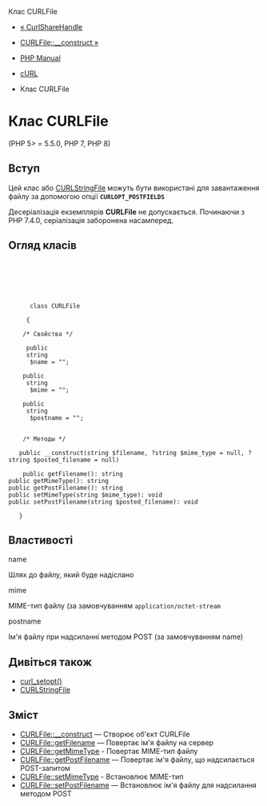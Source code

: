 Клас CURLFile

-   [« CurlShareHandle](class.curlsharehandle.html)
    
-   [CURLFile::\_\_construct »](curlfile.construct.html)
    
-   [PHP Manual](index.html)
    
-   [cURL](book.curl.html)
    
-   Клас CURLFile
    

# Клас CURLFile

(PHP 5> = 5.5.0, PHP 7, PHP 8)

## Вступ

Цей клас або [CURLStringFile](class.curlstringfile.html) можуть бути використані для завантаження файлу за допомогою опції **`CURLOPT_POSTFIELDS`**

Десеріалізація екземплярів **CURLFile** не допускається. Починаючи з PHP 7.4.0, серіалізація заборонена насамперед.

## Огляд класів

```classsynopsis

     
    

    
     
      class CURLFile
     
     {

    /* Свойства */
    
     public
     string
      $name = "";

    public
     string
      $mime = "";

    public
     string
      $postname = "";


    /* Методы */
    
   public __construct(string $filename, ?string $mime_type = null, ?string $posted_filename = null)

    public getFilename(): string
public getMimeType(): string
public getPostFilename(): string
public setMimeType(string $mime_type): void
public setPostFilename(string $posted_filename): void

   }
```

## Властивості

name

Шлях до файлу, який буде надіслано

mime

MIME-тип файлу (за замовчуванням `application/octet-stream`

postname

Ім'я файлу при надсиланні методом POST (за замовчуванням name)

## Дивіться також

-   [curl\_setopt()](function.curl-setopt.html)
-   [CURLStringFile](class.curlstringfile.html)

## Зміст

-   [CURLFile::\_\_construct](curlfile.construct.html) — Створює об'єкт CURLFile
-   [CURLFile::getFilename](curlfile.getfilename.html) — Повертає ім'я файлу на сервер
-   [CURLFile::getMimeType](curlfile.getmimetype.html) - Повертає MIME-тип файлу
-   [CURLFile::getPostFilename](curlfile.getpostfilename.html) — Повертає ім'я файлу, що надсилається POST-запитом
-   [CURLFile::setMimeType](curlfile.setmimetype.html) - Встановлює MIME-тип
-   [CURLFile::setPostFilename](curlfile.setpostfilename.html) — Встановлює ім'я файлу для надсилання методом POST